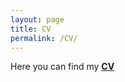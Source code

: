 ```yaml
---
layout: page
title: CV
permalink: /CV/
---
```


Here you can find my [**CV**](https://github.com/ManueleBazzichetto/pers-website/tree/main/CVfolder/ManueleBazzichettoCV.pdf)

